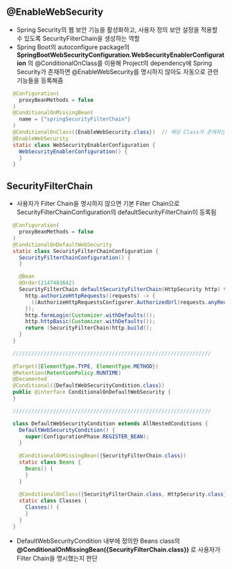 ## @EnableWebSecurity
* Spring Security의 웹 보안 기능을 활성화하고, 사용자 정의 보안 설정을 적용할 수 있도록 SecurityFilterChain을 생성하는 역할
* Spring Boot의 autoconfigure package의 **SpringBootWebSecurityConfiguration.WebSecurityEnablerConfiguration** 의 @ConditionalOnClass를 이용해 Project의 dependency에 Spring Security가 존재하면 @EnableWebSecurity를 명시하지 않아도 자동으로 관련 기능들을 등록해줌
```java
  @Configuration(
    proxyBeanMethods = false
  )
  @ConditionalOnMissingBean(
    name = {"springSecurityFilterChain"}
  )
  @ConditionalOnClass({EnableWebSecurity.class})  // 해당 Class가 존재하는 경우 동작
  @EnableWebSecurity
  static class WebSecurityEnablerConfiguration {
    WebSecurityEnablerConfiguration() {
    }
  }
```


## SecurityFilterChain
* 사용자가 Filter Chain을 명시하지 않으면 기본 Filter Chain으로 SecurityFilterChainConfiguration의 defaultSecurityFilterChain이 등록됨 
```java
  @Configuration(
    proxyBeanMethods = false
  )
  @ConditionalOnDefaultWebSecurity
  static class SecurityFilterChainConfiguration {
    SecurityFilterChainConfiguration() {
    }

    @Bean
    @Order(2147483642)
    SecurityFilterChain defaultSecurityFilterChain(HttpSecurity http) throws Exception {
      http.authorizeHttpRequests((requests) -> {
        ((AuthorizeHttpRequestsConfigurer.AuthorizedUrl)requests.anyRequest()).authenticated();
      });
      http.formLogin(Customizer.withDefaults());
      http.httpBasic(Customizer.withDefaults());
      return (SecurityFilterChain)http.build();
    }
  }

  ////////////////////////////////////////////////////////////////
  
  @Target({ElementType.TYPE, ElementType.METHOD})
  @Retention(RetentionPolicy.RUNTIME)
  @Documented
  @Conditional({DefaultWebSecurityCondition.class})
  public @interface ConditionalOnDefaultWebSecurity {
  }

  ////////////////////////////////////////////////////////////////

  class DefaultWebSecurityCondition extends AllNestedConditions {
    DefaultWebSecurityCondition() {
      super(ConfigurationPhase.REGISTER_BEAN);
    }
  
    @ConditionalOnMissingBean({SecurityFilterChain.class})
    static class Beans {
      Beans() {
      }
    }
  
    @ConditionalOnClass({SecurityFilterChain.class, HttpSecurity.class})
    static class Classes {
      Classes() {
      }
    }
  }
```
* DefaultWebSecurityCondition 내부에 정의한 Beans class의 **@ConditionalOnMissingBean({SecurityFilterChain.class})** 로 사용자가 Filter Chain을 명시했는지 판단
